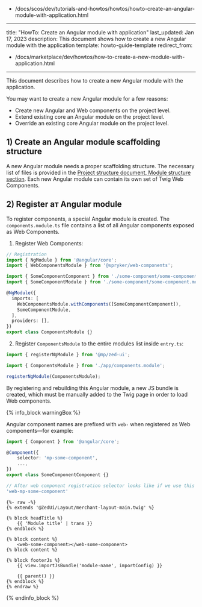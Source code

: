   - /docs/scos/dev/tutorials-and-howtos/howtos/howto-create-an-angular-module-with-application.html
---
title: "HowTo: Create an Angular module with application"
last_updated: Jan 17, 2023
description: This document shows how to create a new Angular module with the application
template: howto-guide-template
redirect_from:
  - /docs/marketplace/dev/howtos/how-to-create-a-new-module-with-application.html
---

This document describes how to create a new Angular module with the application.

You may want to create a new Angular module for a few reasons:

- Create new Angular and Web components on the project level.
- Extend existing core an Angular module on the project level.
- Override an existing core Angular module on the project level.

## 1) Create an Angular module scaffolding structure

A new Angular module needs a proper scaffolding structure.
The necessary list of files is provided in the [Project structure document, Module structure section](/docs/scos/dev/front-end-development/{{site.version}}/marketplace/project-structure.html#module-structure).
Each new Angular module can contain its own set of Twig Web Components.

## 2) Register aт Angular module

To register components, a special Angular module is created. The `components.module.ts` file contains a list of all Angular components exposed as Web Components.

1. Register Web Components:

```ts
// Registration
import { NgModule } from '@angular/core';
import { WebComponentsModule } from '@spryker/web-components';

import { SomeComponentComponent } from './some-component/some-component.component';
import { SomeComponentModule } from './some-component/some-component.module';

@NgModule({
  imports: [
    WebComponentsModule.withComponents([SomeComponentComponent]),
    SomeComponentModule,
  ],
  providers: [],
})
export class ComponentsModule {}
```

2. Register `ComponentsModule` to the entire modules list inside `entry.ts`:

```ts
import { registerNgModule } from '@mp/zed-ui';

import { ComponentsModule } from './app/components.module';

registerNgModule(ComponentsModule);
```

By registering and rebuilding this Angular module, a new JS bundle is created, which must be manually added to the Twig page in order to load Web components.

{% info_block warningBox %}

Angular component names are prefixed with `web-` when registered as Web components—for example:

```ts
import { Component } from '@angular/core';

@Component({
    selector: 'mp-some-component',
    ...,
})
export class SomeComponentComponent {}

// After web component registration selector looks like if we use this component as web inside a twig file:
'web-mp-some-component'
```

```twig
{%- raw -%}
{% extends '@ZedUi/Layout/merchant-layout-main.twig' %}

{% block headTitle %}
    {{ 'Module title' | trans }}
{% endblock %}

{% block content %}
    <web-some-component></web-some-component>
{% block content %}

{% block footerJs %}
    {{ view.importJsBundle('module-name', importConfig) }}

    {{ parent() }}
{% endblock %}
{% endraw %}
```

{% endinfo_block %}
